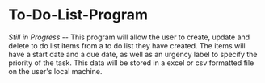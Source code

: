 # To-Do-List-Program
*Still in Progress* -- This program will allow the user to create, update and delete to do list items from a to do list they have created. The items will have a start date and a due date, as well as an urgency label to specify the priority of the task. This data will be stored in a excel or csv formatted file on the user's local machine.
